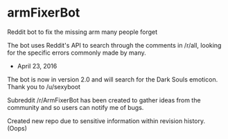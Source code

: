 # armFixerBot
Reddit bot to fix the missing arm many people forget

The bot uses Reddit's API to search through the comments in /r/all, looking for the specific errors commonly made by many.

- April 23, 2016

The bot is now in version 2.0 and will search for the Dark Souls emoticon. Thank you to /u/sexyboot

Subreddit /r/ArmFixerBot has been created to gather ideas from the community and so users can notify me of bugs.

Created new repo due to sensitive information within revision history. (Oops)
